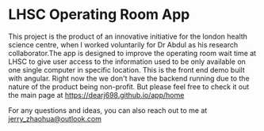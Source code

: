 # LHSC Operating Room App
This project is the product of an innovative initiative for the london health science centre, when I worked voluntarily for Dr Abdul as his research collaborator.The app is designed to improve the operating room wait time at LHSC to give user access to the information used to be only available on one single computer in specific location.
This is the front end demo built with angular. Right now the we don't have the backend running due to the nature of the product being non-profit. But please feel free to check it out the main page at 
https://dearj698.github.io/app/home

For any questions and ideas, you can also reach out to me at jerry_zhaohua@outlook.com
